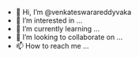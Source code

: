 - 👋 Hi, I’m @venkateswarareddyvaka
- 👀 I’m interested in ...
- 🌱 I’m currently learning ...
- 💞️ I’m looking to collaborate on ...
- 📫 How to reach me ...

<!---
venkateswarareddyvaka/venkateswarareddyvaka is a ✨ special ✨ repository because its `README.md` (this file) appears on your GitHub profile.
You can click the Preview link to take a look at your changes.
--->
